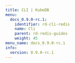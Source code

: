 ```yaml
---
title: CLI | KubeDB
menu:
  docs_0.9.0-rc.1:
    identifier: rd-cli-redis
    name: Cli
    parent: rd-redis-guides
    weight: 45
menu_name: docs_0.9.0-rc.1
info:
  version: 0.9.0-rc.1
---
```


